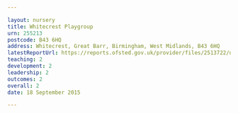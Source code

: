 ```yaml
---

layout: nursery
title: Whitecrest Playgroup
urn: 255213
postcode: B43 6HQ
address: Whitecrest, Great Barr, Birmingham, West Midlands, B43 6HQ
latestReportUrl: https://reports.ofsted.gov.uk/provider/files/2513722/urn/255213.pdf
teaching: 2
development: 2
leadership: 2
outcomes: 2
overall: 2
date: 18 September 2015

---
```

